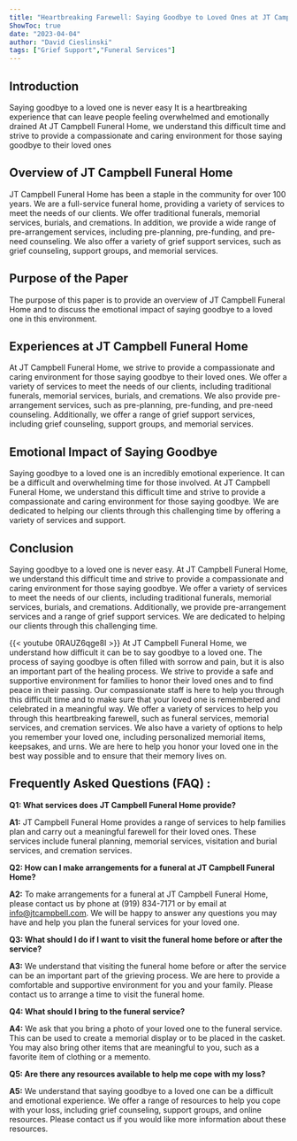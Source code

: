 ```yaml
---
title: "Heartbreaking Farewell: Saying Goodbye to Loved Ones at JT Campbell Funeral Home"
ShowToc: true 
date: "2023-04-04"
author: "David Cieslinski" 
tags: ["Grief Support","Funeral Services"]
---
```

## Introduction

Saying goodbye to a loved one is never easy It is a heartbreaking experience that can leave people feeling overwhelmed and emotionally drained At JT Campbell Funeral Home, we understand this difficult time and strive to provide a compassionate and caring environment for those saying goodbye to their loved ones

## Overview of JT Campbell Funeral Home

JT Campbell Funeral Home has been a staple in the community for over 100 years. We are a full-service funeral home, providing a variety of services to meet the needs of our clients. We offer traditional funerals, memorial services, burials, and cremations. In addition, we provide a wide range of pre-arrangement services, including pre-planning, pre-funding, and pre-need counseling. We also offer a variety of grief support services, such as grief counseling, support groups, and memorial services.

## Purpose of the Paper

The purpose of this paper is to provide an overview of JT Campbell Funeral Home and to discuss the emotional impact of saying goodbye to a loved one in this environment.

## Experiences at JT Campbell Funeral Home

At JT Campbell Funeral Home, we strive to provide a compassionate and caring environment for those saying goodbye to their loved ones. We offer a variety of services to meet the needs of our clients, including traditional funerals, memorial services, burials, and cremations. We also provide pre-arrangement services, such as pre-planning, pre-funding, and pre-need counseling. Additionally, we offer a range of grief support services, including grief counseling, support groups, and memorial services.

## Emotional Impact of Saying Goodbye

Saying goodbye to a loved one is an incredibly emotional experience. It can be a difficult and overwhelming time for those involved. At JT Campbell Funeral Home, we understand this difficult time and strive to provide a compassionate and caring environment for those saying goodbye. We are dedicated to helping our clients through this challenging time by offering a variety of services and support.

## Conclusion

Saying goodbye to a loved one is never easy. At JT Campbell Funeral Home, we understand this difficult time and strive to provide a compassionate and caring environment for those saying goodbye. We offer a variety of services to meet the needs of our clients, including traditional funerals, memorial services, burials, and cremations. Additionally, we provide pre-arrangement services and a range of grief support services. We are dedicated to helping our clients through this challenging time.

{{< youtube 0RAUZ6qge8I >}} 
At JT Campbell Funeral Home, we understand how difficult it can be to say goodbye to a loved one. The process of saying goodbye is often filled with sorrow and pain, but it is also an important part of the healing process. We strive to provide a safe and supportive environment for families to honor their loved ones and to find peace in their passing. Our compassionate staff is here to help you through this difficult time and to make sure that your loved one is remembered and celebrated in a meaningful way. We offer a variety of services to help you through this heartbreaking farewell, such as funeral services, memorial services, and cremation services. We also have a variety of options to help you remember your loved one, including personalized memorial items, keepsakes, and urns. We are here to help you honor your loved one in the best way possible and to ensure that their memory lives on.

## Frequently Asked Questions (FAQ) :
**Q1: What services does JT Campbell Funeral Home provide?**

**A1:** JT Campbell Funeral Home provides a range of services to help families plan and carry out a meaningful farewell for their loved ones. These services include funeral planning, memorial services, visitation and burial services, and cremation services. 

**Q2: How can I make arrangements for a funeral at JT Campbell Funeral Home?**

**A2:** To make arrangements for a funeral at JT Campbell Funeral Home, please contact us by phone at (919) 834-7171 or by email at info@jtcampbell.com. We will be happy to answer any questions you may have and help you plan the funeral services for your loved one. 

**Q3: What should I do if I want to visit the funeral home before or after the service?**

**A3:** We understand that visiting the funeral home before or after the service can be an important part of the grieving process. We are here to provide a comfortable and supportive environment for you and your family. Please contact us to arrange a time to visit the funeral home. 

**Q4: What should I bring to the funeral service?**

**A4:** We ask that you bring a photo of your loved one to the funeral service. This can be used to create a memorial display or to be placed in the casket. You may also bring other items that are meaningful to you, such as a favorite item of clothing or a memento. 

**Q5: Are there any resources available to help me cope with my loss?**

**A5:** We understand that saying goodbye to a loved one can be a difficult and emotional experience. We offer a range of resources to help you cope with your loss, including grief counseling, support groups, and online resources. Please contact us if you would like more information about these resources.



